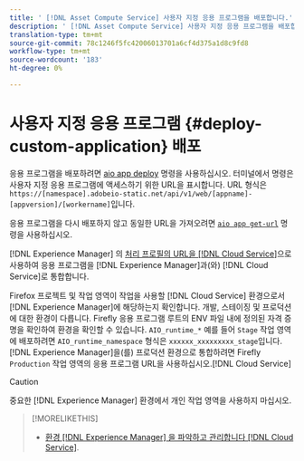 ```yaml
---
title: ' [!DNL Asset Compute Service] 사용자 지정 응용 프로그램을 배포합니다.'
description: ' [!DNL Asset Compute Service] 사용자 지정 응용 프로그램을 배포합니다.'
translation-type: tm+mt
source-git-commit: 78c1246f5fc42006013701a6cf4d375a1d8c9fd8
workflow-type: tm+mt
source-wordcount: '183'
ht-degree: 0%

---
```



# 사용자 지정 응용 프로그램 {#deploy-custom-application} 배포

응용 프로그램을 배포하려면 [aio app deploy](https://github.com/adobe/aio-cli#aio-appdeploy) 명령을 사용하십시오. 터미널에서 명령은 사용자 지정 응용 프로그램에 액세스하기 위한 URL을 표시합니다. URL 형식은 `https://[namespace].adobeio-static.net/api/v1/web/[appname]-[appversion]/[workername]`입니다.

응용 프로그램을 다시 배포하지 않고 동일한 URL을 가져오려면 [`aio app get-url`](https://github.com/adobe/aio-cli#aio-appget-url-action) 명령을 사용하십시오.

 [!DNL Experience Manager] 의 [처리 프로필의 URL을 [!DNL Cloud Service]](https://experienceleague.adobe.com/docs/experience-manager-cloud-service/assets/manage/asset-microservices-configure-and-use.html)으로 사용하여 응용 프로그램을 [!DNL Experience Manager]과(와) [!DNL Cloud Service]로 통합합니다.

Firefox 프로젝트 및 작업 영역이 작업을 사용할 [!DNL Cloud Service] 환경으로서 [!DNL Experience Manager]에 해당하는지 확인합니다. 개발, 스테이징 및 프로덕션에 대한 환경이 다릅니다. Firefly 응용 프로그램 루트의 ENV 파일 내에 정의된 자격 증명을 확인하여 환경을 확인할 수 있습니다. `AIO_runtime_*` 예를 들어 `Stage` 작업 영역에 배포하려면 `AIO_runtime_namespace` 형식은 `xxxxxx_xxxxxxxxx_stage`입니다. [!DNL Experience Manager]을(를) 프로덕션 환경으로 통합하려면 Firefly `Production` 작업 영역의 응용 프로그램 URL을 사용하십시오.[!DNL Cloud Service]

>[!CAUTION]
>
>중요한 [!DNL Experience Manager] 환경에서 개인 작업 영역을 사용하지 마십시오.

>[!MORELIKETHIS]
>
>* [환경 [!DNL Experience Manager] 을 파악하고 관리합니다 [!DNL Cloud Service]](https://experienceleague.adobe.com/docs/experience-manager-cloud-service/implementing/using-cloud-manager/manage-environments.html).

